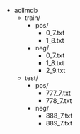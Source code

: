 * aclImdb
  * train/
    * pos/
      * 0_7.txt
      * 1_8.txt
    * neg/
      * 0_7.txt
      * 1_8.txt
      * 2_9.txt
  * test/
    * pos/
      * 777_7.txt
      * 778_7.txt
    * neg/
      * 888_7.txt
      * 889_7.txt
